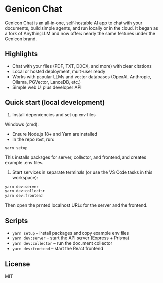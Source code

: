 # Genicon Chat

Genicon Chat is an all‑in‑one, self‑hostable AI app to chat with your documents, build simple agents, and run locally or in the cloud. It began as a fork of AnythingLLM and now offers nearly the same features under the Genicon brand.

## Highlights

- Chat with your files (PDF, TXT, DOCX, and more) with clear citations
- Local or hosted deployment, multi‑user ready
- Works with popular LLMs and vector databases (OpenAI, Anthropic, Ollama, PGVector, LanceDB, etc.)
- Simple web UI plus developer API

## Quick start (local development)

1. Install dependencies and set up env files

Windows (cmd):

- Ensure Node.js 18+ and Yarn are installed
- In the repo root, run:

```cmd
yarn setup
```

This installs packages for server, collector, and frontend, and creates example .env files.

1. Start services in separate terminals (or use the VS Code tasks in this workspace):

```cmd
yarn dev:server
yarn dev:collector
yarn dev:frontend
```

Then open the printed localhost URLs for the server and the frontend.

## Scripts

- `yarn setup` – install packages and copy example env files
- `yarn dev:server` – start the API server (Express + Prisma)
- `yarn dev:collector` – run the document collector
- `yarn dev:frontend` – start the React frontend

## License

MIT
